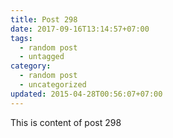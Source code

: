 ```yaml
---
title: Post 298
date: 2017-09-16T13:14:57+07:00
tags:
  - random post
  - untagged
category:
  - random post
  - uncategorized
updated: 2015-04-28T00:56:07+07:00
---
```

This is content of post 298